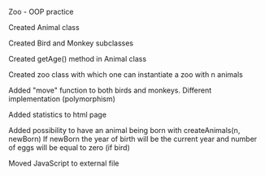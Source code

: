 Zoo - OOP practice

Created Animal class

Created Bird and Monkey subclasses

Created getAge() method in Animal class

Created zoo class with which one can instantiate a zoo with n animals

Added "move" function to both birds and monkeys. Different implementation (polymorphism)

Added statistics to html page

Added possibility to have an animal being born with createAnimals(n, newBorn)
If newBorn the year of birth will be the current year and number of eggs will be equal to zero (if bird)

Moved JavaScript to external file